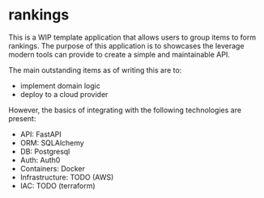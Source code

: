# rankings

This is a WIP template application that allows users to group items to form rankings. 
The purpose of this application is to showcases the leverage modern tools can provide to create a simple and maintainable API.

The main outstanding items as of writing this are to:
- implement domain logic
- deploy to a cloud provider

However, the basics of integrating with the following technologies are present:
- API: FastAPI
- ORM: SQLAlchemy
- DB: Postgresql
- Auth: Auth0
- Containers: Docker
- Infrastructure: TODO (AWS) 
- IAC: TODO (terraform)
